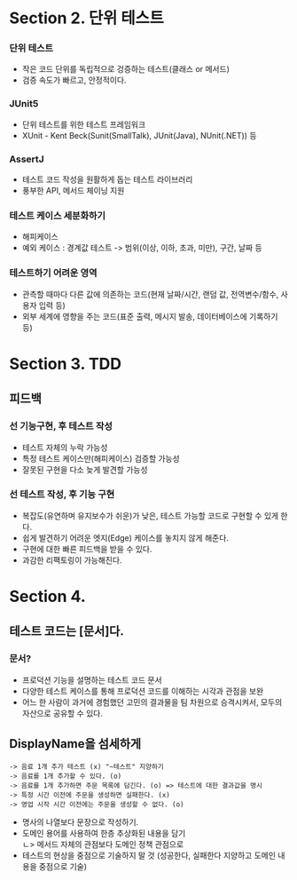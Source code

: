 # Section 2. 단위 테스트
### 단위 테스트
- 작은 코드 단위를 독립적으로 겅증하는 테스트(클래스 or 메서드)
- 검증 속도가 빠르고, 안정적이다.

### JUnit5
- 단위 테스트를 위한 테스트 프레임워크
- XUnit - Kent Beck(Sunit(SmallTalk), JUnit(Java), NUnit(.NET)) 등

### AssertJ
- 테스트 코드 작성을 원활하게 돕는 테스트 라이브러리
- 풍부한 API, 메서드 체이닝 지원

### 테스트 케이스 세분화하기
- 해피케이스
- 예외 케이스 : 경계값 테스트 -> 범위(이상, 이하, 초과, 미만), 구간, 날짜 등

### 테스트하기 어려운 영역
- 관측할 때마다 다른 값에 의존하는 코드(현재 날짜/시간, 랜덤 값, 전역변수/함수, 사용자 입력 등)
- 외부 세계에 영향을 주는 코드(표준 출력, 메시지 발송, 데이터베이스에 기록하기 등)

# Section 3. TDD
## 피드백
### 선 기능구현, 후 테스트 작성
- 테스트 자체의 누락 가능성
- 특정 테스트 케이스만(해피케이스) 검증할 가능성
- 잘못된 구현을 다소 늦게 발견할 가능성

### 선 테스트 작성, 후 기능 구현
- 복잡도(유연하며 유지보수가 쉬운)가 낮은, 테스트 가능할 코드로 구현할 수 있게 한다.
- 쉽게 발견하기 어려운 엣지(Edge) 케이스를 놓치지 않게 해준다.
- 구현에 대한 빠른 피드백을 받을 수 있다.
- 과감한 리팩토링이 가능해진다.

# Section 4.
## 테스트 코드는 [**문서**]다.
### 문서?
- 프로덕션 기능을 설명하는 테스트 코드 문서
- 다양한 테스트 케이스를 통해 프로덕션 코드를 이해하는 시각과 관점을 보완
- 어느 한 사람이 과거에 경험했던 고민의 결과물을 팀 차원으로 승격시켜서, 모두의 자산으로 공유할 수 있다.

## DisplayName을 섬세하게
    -> 음료 1개 추가 테스트 (x) "~테스트" 지양하기
    -> 음료를 1개 추가할 수 있다. (o)
    -> 음료를 1개 추가하면 주문 목록에 담긴다. (o) => 테스트에 대한 결과값을 명시
    -> 특정 시간 이전에 주문을 생성하면 실패한다. (x)
    -> 영업 시작 시간 이전에는 주문을 생성할 수 없다. (o)
- 명사의 나열보다 문장으로 작성하기.
- 도메인 용어를 사용하여 한층 추상화된 내용을 담기 <br>
 ㄴ> 메서드 자체의 관점보다 도메인 정책 관점으로 <br>
- 테스트의 현상을 중점으로 기술하지 말 것 (성공한다, 실패한다 지양하고 도메인 내용을 중점으로 기술)

